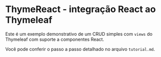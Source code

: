 # ThymeReact - integração React ao Thymeleaf

Este é um exemplo demonstrativo de um CRUD simples com `views` do Thymeleaf com suporte a componentes React.

Você pode conferir o passo a passo detalhado no arquivo `tutorial.md`.